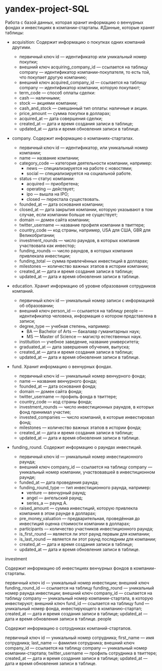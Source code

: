 # yandex-project-SQL
Работа с базой данных, которая хранит информацию о венчурных фондах и инвестициях в компании-стартапы. 
#Данные, которые хранят таблицы: 

- acquisition: Содержит информацию о покупках одних компаний другими.
  * первичный ключ id — идентификатор или уникальный номер покупки;
  * внешний ключ acquiring_company_id — ссылается на таблицу company — идентификатор компании-покупателя, то есть той, что покупает другую компанию;
  * внешний ключ acquired_company_id — ссылается на таблицу company — идентификатор компании, которую покупают;
  * term_code — способ оплаты сделки:
  * cash — наличными;
  * stock — акциями компании;
  * cash_and_stock — смешанный тип оплаты: наличные и акции.
  * price_amount — сумма покупки в долларах;
  * acquired_at — дата совершения сделки;
  * created_at — дата и время создания записи в таблице;
  * updated_at — дата и время обновления записи в таблице.
    
- company. Содержит информацию о компаниях-стартапах.
   * первичный ключ id — идентификатор, или уникальный номер компании;
   * name — название компании;
   * category_code — категория деятельности компании, например:
      * news — специализируется на работе с новостями;
      * social — специализируется на социальной работе.
  * status — статус компании:
     * acquired — приобретена;
     * operating — действует;
     * ipo — вышла на IPO;
     * closed — перестала существовать.
  * founded_at — дата основания компании;
  * closed_at — дата закрытия компании, которую указывают в том случае, если компании больше не существует;
  * domain — домен сайта компании;
  * twitter_username — название профиля компании в твиттере;
  * country_code — код страны, например, USA для США, GBR для Великобритании;
  * investment_rounds — число раундов, в которых компания участвовала как инвестор;
  * funding_rounds — число раундов, в которых компания привлекала инвестиции;
  * funding_total — сумма привлечённых инвестиций в долларах;
  * milestones — количество важных этапов в истории компании;
  * created_at — дата и время создания записи в таблице;
  * updated_at — дата и время обновления записи в таблице.
    
- education. Хранит информацию об уровне образования сотрудников компаний.
  * первичный ключ id — уникальный номер записи с информацией об образовании;
  * внешний ключ person_id — ссылается на таблицу people — идентификатор человека, информация о котором представлена в записи;
  * degree_type — учебная степень, например:
    * BA — Bachelor of Arts — бакалавр гуманитарных наук;
    * MS — Master of Science — магистр естественных наук.
  * instituition — учебное заведение, название университета;
  * graduated_at — дата завершения обучения, выпуска;
  * created_at — дата и время создания записи в таблице;
  * updated_at — дата и время обновления записи в таблице.
    
- fund. Хранит информацию о венчурных фондах.
   * первичный ключ id — уникальный номер венчурного фонда;
   * name — название венчурного фонда;
   * founded_at — дата основания фонда;
   * domain — домен сайта фонда;
   * twitter_username — профиль фонда в твиттере;
   * country_code — код страны фонда;
   * investment_rounds — число инвестиционных раундов, в которых фонд принимал участие;
   * invested_companies — число компаний, в которые инвестировал фонд;
   * milestones — количество важных этапов в истории фонда;
   * created_at — дата и время создания записи в таблице;
   * updated_at — дата и время обновления записи в таблице.

- funding_round. Содержит информацию о раундах инвестиций.
  * первичный ключ id — уникальный номер инвестиционного раунда;
  * внешний ключ company_id — ссылается на таблицу company — уникальный номер компании, участвовавшей в инвестиционном раунде;
  * funded_at — дата проведения раунда;
  * funding_round_type — тип инвестиционного раунда, например:
    * venture — венчурный раунд;
    * angel — ангельский раунд;
    * series_a — раунд А.
  * raised_amount — сумма инвестиций, которую привлекла компания в этом раунде в долларах;
  * pre_money_valuation — предварительная, проведённая до инвестиций оценка стоимости компании в долларах;
  * participants — количество участников инвестиционного раунда;
  * is_first_round — является ли этот раунд первым для компании;
  * is_last_round — является ли этот раунд последним для компании;
  * created_at — дата и время создания записи в таблице;
  * updated_at — дата и время обновления записи в таблице.

investment

Содержит информацию об инвестициях венчурных фондов в компании-стартапы.

первичный ключ id — уникальный номер инвестиции;
внешний ключ funding_round_id — ссылается на таблицу funding_round — уникальный номер раунда инвестиции;
внешний ключ company_id — ссылается на таблицу company — уникальный номер компании-стартапа, в которую инвестируют;
внешний ключ fund_id — ссылается на таблицу fund — уникальный номер фонда, инвестирующего в компанию-стартап;
created_at — дата и время создания записи в таблице;
updated_at — дата и время обновления записи в таблице.
people

Содержит информацию о сотрудниках компаний-стартапов.

первичный ключ id — уникальный номер сотрудника;
first_name — имя сотрудника;
last_name — фамилия сотрудника;
внешний ключ company_id — ссылается на таблицу company — уникальный номер компании-стартапа;
twitter_username — профиль сотрудника в твиттере;
created_at — дата и время создания записи в таблице;
updated_at — дата и время обновления записи в таблице.
